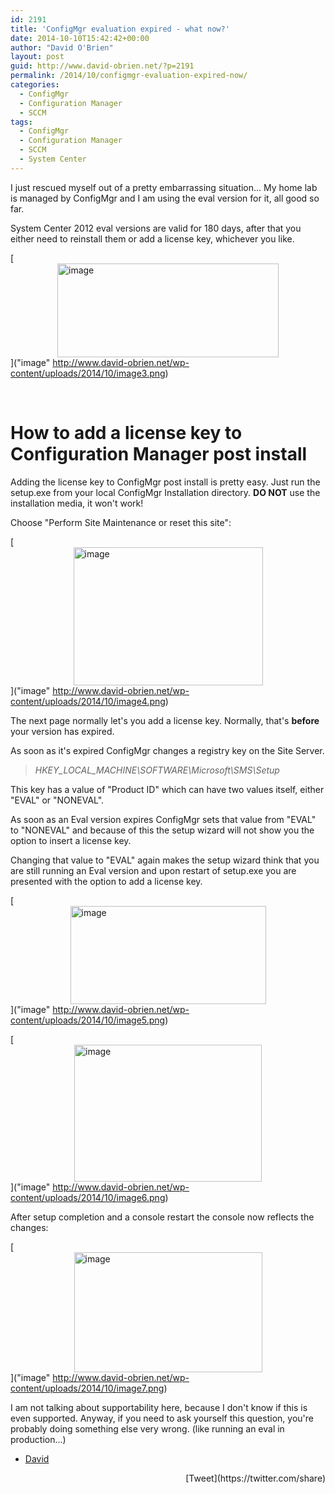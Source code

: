 ```yaml
---
id: 2191
title: 'ConfigMgr evaluation expired - what now?'
date: 2014-10-10T15:42:42+00:00
author: "David O'Brien"
layout: post
guid: http://www.david-obrien.net/?p=2191
permalink: /2014/10/configmgr-evaluation-expired-now/
categories:
  - ConfigMgr
  - Configuration Manager
  - SCCM
tags:
  - ConfigMgr
  - Configuration Manager
  - SCCM
  - System Center
---
```

I just rescued myself out of a pretty embarrassing situation... My home lab is managed by ConfigMgr and I am using the eval version for it, all good so far.

System Center 2012 eval versions are valid for 180 days, after that you either need to reinstall them or add a license key, whichever you like.

[<img style="background-image: none; float: none; padding-top: 0px; padding-left: 0px; margin-left: auto; display: block; padding-right: 0px; margin-right: auto; border: 0px;" title="image" src="http://www.david-obrien.net/wp-content/uploads/2014/10/image_thumb3.png" alt="image" width="354" height="150" border="0" />]("image" http://www.david-obrien.net/wp-content/uploads/2014/10/image3.png)

&nbsp;

# How to add a license key to Configuration Manager post install

Adding the license key to ConfigMgr post install is pretty easy. Just run the setup.exe from your local ConfigMgr Installation directory. **DO NOT** use the installation media, it won't work!

Choose "Perform Site Maintenance or reset this site":

[<img style="background-image: none; float: none; padding-top: 0px; padding-left: 0px; margin-left: auto; display: block; padding-right: 0px; margin-right: auto; border: 0px;" title="image" src="http://www.david-obrien.net/wp-content/uploads/2014/10/image_thumb4.png" alt="image" width="303" height="221" border="0" />]("image" http://www.david-obrien.net/wp-content/uploads/2014/10/image4.png)

The next page normally let's you add a license key. Normally, that's **before** your version has expired.

As soon as it's expired ConfigMgr changes a registry key on the Site Server.

> _HKEY\_LOCAL\_MACHINE\SOFTWARE\Microsoft\SMS\Setup_ 

This key has a value of "Product ID" which can have two values itself, either "EVAL" or "NONEVAL".
  
As soon as an Eval version expires ConfigMgr sets that value from "EVAL" to "NONEVAL" and because of this the setup wizard will not show you the option to insert a license key.

Changing that value to "EVAL" again makes the setup wizard think that you are still running an Eval version and upon restart of setup.exe you are presented with the option to add a license key.

[<img style="background-image: none; float: none; padding-top: 0px; padding-left: 0px; margin-left: auto; display: block; padding-right: 0px; margin-right: auto; border: 0px;" title="image" src="http://www.david-obrien.net/wp-content/uploads/2014/10/image_thumb5.png" alt="image" width="313" height="157" border="0" />]("image" http://www.david-obrien.net/wp-content/uploads/2014/10/image5.png)

[<img style="background-image: none; float: none; padding-top: 0px; padding-left: 0px; margin-left: auto; display: block; padding-right: 0px; margin-right: auto; border: 0px;" title="image" src="http://www.david-obrien.net/wp-content/uploads/2014/10/image_thumb6.png" alt="image" width="300" height="219" border="0" />]("image" http://www.david-obrien.net/wp-content/uploads/2014/10/image6.png)

After setup completion and a console restart the console now reflects the changes:

[<img style="background-image: none; float: none; padding-top: 0px; padding-left: 0px; margin-left: auto; display: block; padding-right: 0px; margin-right: auto; border: 0px;" title="image" src="http://www.david-obrien.net/wp-content/uploads/2014/10/image_thumb7.png" alt="image" width="301" height="192" border="0" />]("image" http://www.david-obrien.net/wp-content/uploads/2014/10/image7.png)
  
I am not talking about supportability here, because I don't know if this is even supported. Anyway, if you need to ask yourself this question, you're probably doing something else very wrong. (like running an eval in production...)

- [David](http://twitter.com/david_obrien) 

<div style="float: right; margin-left: 10px;">
  [Tweet](https://twitter.com/share)
</div>


